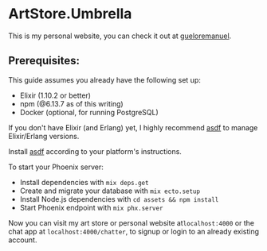 # ArtStore.Umbrella

This is my personal website, you can check it out at [gueloremanuel](https://gueloremanuel.com/).

## Prerequisites:

This guide assumes you already have the following set up:

* Elixir (1.10.2 or better)
* npm (@6.13.7 as of this writing)
* Docker (optional, for running PostgreSQL)

If you don't have Elixir (and Erlang) yet, I highly recommend [asdf](https://asdf-vm.com/#/) to manage Elixir/Erlang versions.

Install [asdf](https://asdf-vm.com/#/) according to your platform's instructions.

To start your Phoenix server:

* Install dependencies with `mix deps.get`
* Create and migrate your database with `mix ecto.setup`
* Install Node.js dependencies with `cd assets && npm install`
* Start Phoenix endpoint with `mix phx.server`

Now you can visit my art store or personal website at`localhost:4000` or the chat app at `localhost:4000/chatter`, to signup or login to an already existing account.
